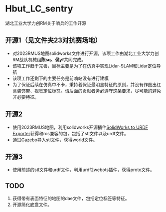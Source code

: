 # Hbut_LC_sentry
湖北工业大学力创RM关于哨兵的工作开源
## 开源1（见文件夹23对抗赛场地）
- 对2023RMUS地图solidworks文件进行开源，该项工作由湖北工业大学力创RM战队机械组**陈sq、侯yf**共同完成。
- 该项工作趋于完善，目标主要是为了在仿真中实现Lidar-SLAM和Lidar定位导航
- 该项工作还剩下的主要任务是前哨站没有进行建模
- 为了保证后续在仿真中不卡，秉持着保证最明显特征的原则，并没有作图出红蓝装饰带、视觉定位标签。请后面的贡献者务必遵守这条要求，尽可能的避免非必要特征。
## 开源2
- 使用2023RMUS地图，利用solidworks开源插件[SolidWorks to URDF Exporter](https://github.com/ros/solidworks_urdf_exporter.git)获得和ros兼容的包，包括了stl文件以及urdf文件。
- 通过Gazebo导入stl文件，获得world文件。
## 开源3
- 使用前述的stl文件和urdf文件，利用urdf2webots插件，获得proto文件。

## TODO
1. 获得带有表面特征的地图的dae文件，包括定位标签等特征。
2. 开源简化底盘文件。
